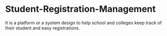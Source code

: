 # Student-Registration-Management
It is a platform or a system design to help school and colleges keep track of their student and easy registrations.
